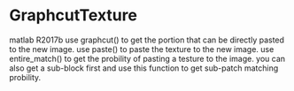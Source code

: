 # GraphcutTexture
matlab R2017b
use graphcut() to get the portion that can be directly pasted to the new image.
use paste() to paste the texture to the new image.
use entire_match() to get the probility of pasting a testure to the image. you can also get a sub-block first and use this function to get  sub-patch matching probility.
